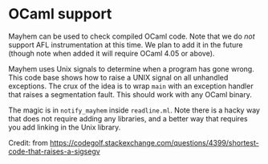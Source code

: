 # OCaml support

Mayhem can be used to check compiled OCaml code.  Note that we do
*not* support AFL instrumentation at this time. We plan to add it in
the future (though note when added it will require OCaml 4.05 or
above).

Mayhem uses Unix signals to determine when a program has gone
wrong. This code base shows how to raise a UNIX signal on all
unhandled exceptions. The crux of the idea is to wrap `main` with an
exception handler that raises a segmentation fault. This should work
with any OCaml binary.

The magic is in `notify_mayhem` inside `readline.ml`. Note there is a
hacky way that does not require adding any libraries, and a better way
that requires you add linking in the Unix library.


Credit: from https://codegolf.stackexchange.com/questions/4399/shortest-code-that-raises-a-sigsegv
